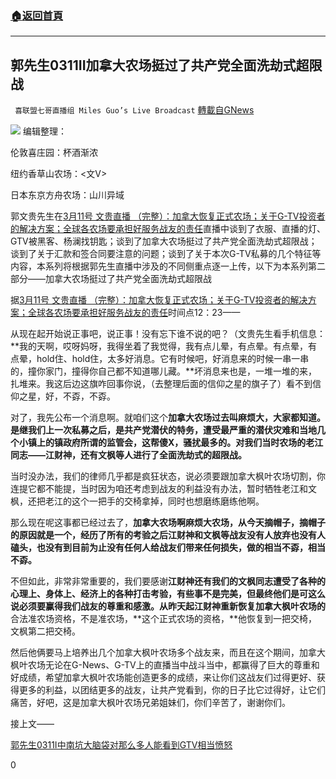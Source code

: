 ###  [:house:返回首頁](https://github.com/ourhimalayas/txt)
---

## 郭先生0311II加拿大农场挺过了共产党全面洗劫式超限战
` 喜联盟七哥直播组 Miles Guo’s Live Broadcast` [轉載自GNews](https://gnews.org/zh-hans/971518/)

![]()![](https://gnews.org/wp-content/uploads/2021/03/封面-80.jpg)
编辑整理：

伦敦喜庄园：杯酒渐浓

纽约香草山农场：&lt;文V&gt;

日本东京方舟农场：山川异域

郭文贵先生在[3月11号 文贵直播 （完整）：加拿大恢复正式农场；关于G-TV投资者的解决方案；全球各农场要承担好服务战友的责任](https://gtv.org/video/id=604a54c975e88a51e6eb2379)直播中谈到了衣服、直播的灯、GTV被黑客、杨澜找钥匙；谈到了加拿大农场挺过了共产党全面洗劫式超限战；谈到了关于汇款和签合同要注意的问题；谈到了关于本次G-TV私募的几个特征等内容，本系列将根据郭先生直播中涉及的不同侧重点逐一上传，以下为本系列第二部分——加拿大农场挺过了共产党全面洗劫式超限战

据[3月11号 文贵直播 （完整）：加拿大恢复正式农场；关于G-TV投资者的解决方案；全球各农场要承担好服务战友的责任](https://gtv.org/video/id=604a54c975e88a51e6eb2379)时间点12：23——

从现在起开始说正事吧，说正事！没有忘下谁不说的吧？（文贵先生看手机信息：**我的天啊，哎呀妈呀，我得坐着了我觉得，我有点儿晕，有点晕。有点晕，有点晕，hold住、hold住，太多好消息。它有时候吧，好消息来的时候一串一串的，撞你家门，撞得你自己都不知道哪儿藏。**坏消息来也是，一堆一堆的来，扎堆来。我这后边这旗咋回事你说，（去整理后面的信仰之星的旗子了）看不到信仰之星，好，不孬，不孬。

对了，我先公布一个消息啊。就咱们这个**加拿大农场过去叫麻烦大，大家都知道。是继我们上一次私募之后，是共产党潜伏的特务，遭受最严重的潜伏灾难和当地几个小镇上的镇政府所谓的监管会，这帮傻X，骚扰最多的。对我们当时农场的老江同志——江财神，还有文枫等人进行了全面洗劫式的超限战。**

当时没办法，我们的律师几乎都是疯狂状态，说必须要跟加拿大枫叶农场切割，你连提它都不能提，当时因为咱还考虑到战友的利益没有办法，暂时牺牲老江和文枫，还把老江的这个一把手的交椅拿掉，同时也想磨练磨练他啊。

那么现在呢这事都已经过去了，**加拿大农场啊麻烦大农场，从今天摘帽子，摘帽子的原因就是一个，经历了所有的考验之后江财神和文枫等战友没有人放弃也没有人磕头，也没有到目前为止没有任何人给战友们带来任何损失，做的相当不孬，相当不孬。**

不但如此，非常非常重要的，我们要感谢**江财神还有我们的文枫同志遭受了各种的心理上、身体上、经济上的各种打击考验，有些事不是完美，但最终他们是可这么说必须要赢得我们战友的尊重和感激。从昨天起江财神重新恢复加拿大枫叶农场的**合法准农场资格，不是准农场，**这个正式农场的资格，**他恢复到一把交椅，文枫第二把交椅。

然后他俩要马上培养出几个加拿大枫叶农场多个战友来，而且在这个期间，加拿大枫叶农场无论在G-News、G-TV上的直播当中战斗当中，都赢得了巨大的尊重和好成绩，希望加拿大枫叶农场能创造更多的成绩，来让你们这战友们过得更好、获得更多的利益，以团结更多的战友，让共产党看到，你的日子比它过得好，让它们痛苦，好吧，这是加拿大枫叶农场兄弟姐妹们，你们辛苦了，谢谢你们。

接上文——

[郭先生0311I中南坑大脑袋对那么多人能看到GTV相当愤怒](https://gnews.org/zh-hans/971460/)

0
